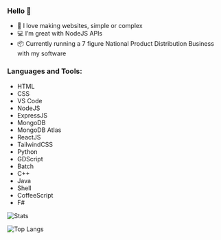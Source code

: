 ### Hello 👋

- 🌟 I love making websites, simple or complex
- 💻 I’m great with NodeJS APIs
- 📦 Currently running a 7 figure National Product Distribution Business with my software

### Languages and Tools:

* HTML
* CSS
* VS Code
* NodeJS
* ExpressJS
* MongoDB
* MongoDB Atlas
* ReactJS
* TailwindCSS
* Python
* GDScript
* Batch
* C++
* Java
* Shell
* CoffeeScript
* F#

![Stats](https://github-readme-stats.vercel.app/api?username=yZipperer&show_icons=true&hide_border=true&theme=tokyonight)

![Top Langs](https://github-readme-stats.vercel.app/api/top-langs/?username=yZipperer&theme=tokyonight)


